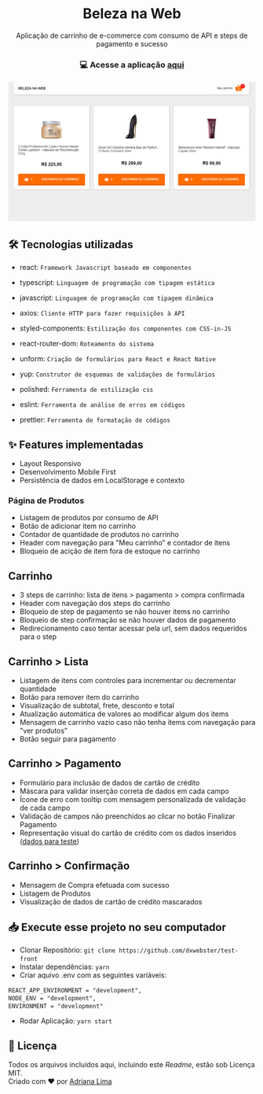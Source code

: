 <h1 align=center> Beleza na Web</h1>

<p align=center> Aplicação de carrinho de e-commerce com consumo de API e steps de pagamento e sucesso

<h3 align=center>

💻 **Acesse a aplicação [aqui](https://dxwebster.github.io/test-front/)**

</h3>

<p align=center>

<h5 align=center>
<img src="readme/Home.png" width=600><br>

</h5>

</p>


## 🛠 Tecnologias utilizadas

- react: `Framework Javascript baseado em componentes`

- typescript: `Linguagem de programação com tipagem estática`

- javascript: `Linguagem de programação com tipagem dinâmica`

- axios: `Cliente HTTP para fazer requisições à API`

- styled-components: `Estilização dos componentes com CSS-in-JS`

- react-router-dom: `Roteamento do sistema`

- unform: `Criação de formulários para React e React Native`

- yup: `Construtor de esquemas de validações de formulários`

- polished: `Ferramenta de estilização css`

- eslint: `Ferramenta de análise de erros em códigos`

- prettier: `Ferramenta de formatação de códigos`

## ✨ Features implementadas

- Layout Responsivo
- Desenvolvimento Mobile First
- Persistência de dados em LocalStorage e contexto
### Página de Produtos
- Listagem de produtos por consumo de API
- Botão de adicionar item no carrinho
- Contador de quantidade de produtos no carrinho
- Header com navegação para "Meu carrinho" e contador de itens
- Bloqueio de acição de item fora de estoque no carrinho
## Carrinho
- 3 steps de carrinho: lista de itens > pagamento > compra confirmada
- Header com navegação dos steps do carrinho
- Bloqueio de step de pagamento se não houver items no carrinho
- Bloqueio de step confirmação se não houver dados de pagamento
- Redirecionamento caso tentar acessar pela url, sem dados requeridos para o step
## Carrinho > Lista
- Listagem de itens com controles para incrementar ou decrementar quantidade
- Botão para remover item do carrinho
- Visualização de subtotal, frete, desconto e total
- Atualização automática de valores ao modificar algum dos items
- Mensagem de carrinho vazio caso não tenha items com navegação para "ver produtos"
- Botão seguir para pagamento
## Carrinho > Pagamento
- Formulário para inclusão de dados de cartão de crédito
- Máscara para validar inserção correta de dados em cada campo
- Ícone de erro com tooltip com mensagem personalizada de validação de cada campo
- Validação de campos não preenchidos ao clicar no botão Finalizar Pagamento
- Representação visual do cartão de crédito com os dados inseridos ([dados para teste](https://docs.moip.com.br/docs/cartoes-de-credito-para-teste)) 
## Carrinho > Confirmação
- Mensagem de Compra efetuada com sucesso
- Listagem de Produtos
- Visualização de dados de cartão de crédito mascarados
## 📥 Execute esse projeto no seu computador

- Clonar Repositório: `git clone https://github.com/dxwebster/test-front`
- Instalar dependências: `yarn`
- Criar aquivo .env com as seguintes variáveis:
```
REACT_APP_ENVIRONMENT = "development",
NODE_ENV = "development",
ENVIRONMENT = "development"
```
- Rodar Aplicação: `yarn start`

## 📕 Licença

Todos os arquivos incluídos aqui, incluindo este _Readme_, estão sob Licença MIT.<br>
Criado com ❤ por [Adriana Lima](https://github.com/dxwebster)
